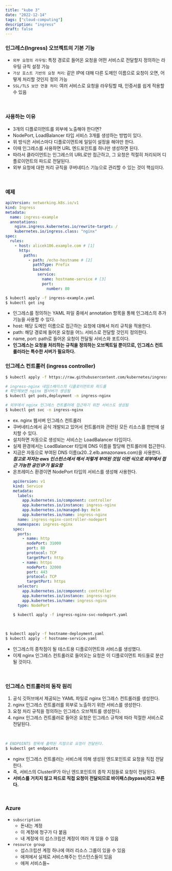 ```yaml
---
title: "kube 3"
date: "2022-12-14"
tags: ["cloud-computing"]
description: "ingress"
draft: false
---
```


### 인그레스(Ingress) 오브젝트의 기본 기능

- `외부 요청의 라우팅`: 특정 경로로 들어온 요청을 어떤 서비스로 전달할지 정의하는 라우팅 규칙 설정 가능
- `가상 호스트 기반의 요청 처리`: 같은 IP에 대해 다른 도메인 이름으로 요청이 오면, 어떻게 처리할 것인지 정의 가능
- `SSL/TLS 보안 연결 처리`: 여러 서비스로 요청을 라우팅할 때, 인증서를 쉽게 적용할 수 있음

<br />

### 사용하는 이유

- 3개의 디플로이먼트를 외부에 노출해야 한다면?
- NodePort, LoadBalancer 타입 서비스 3개를 생성하는 방법이 있다.
- 위 방식은 서비스마다 디플로이먼트에 일일이 설정을 해야만 한다.
- 이때 인그레스를 사용하면 URL 엔드포인트를 하나만 생성하면 된다.
- 따라서 클라이언트는 인그레스의 URL로만 접근하고, 그 요청은 적절히 처리되어 디플로이먼트의 파드로 전달된다.
- 외부 요청에 대한 처리 규칙을 쿠버네티스 기능으로 관리할 수 있는 것이 핵심이다.

<br />

### 예제

```yaml
apiVersion: networking.k8s.io/v1
kind: Ingress
metadata:
  name: ingress-example
  annotations:
    nginx.ingress.kubernetes.io/rewrite-target: /
    kubernetes.io/ingress.class: "nginx"
spec:
  rules:
    - host: alicek106.example.com # [1]
      http:
        paths:
          - path: /echo-hostname # [2]
            pathType: Prefix
            backend:
              service:
                name: hostname-service # [3]
                port:
                  number: 80
```

```sh
$ kubectl apply -f ingress-example.yaml
$ kubectl get ing
```

- 인그레스를 정의하는 YAML 파일 중에서 annotation 항목을 통해 인그레스의 추가 기능을 사용할 수 있다.
- host: 해당 도메인 이름으로 접근하는 요청에 대해서 처리 규칙을 적용한다.
- path: 해당 경로에 들어온 요청을 어느 서비스로 전달할 것인지 정의한다.
- name, port: path로 들어온 요청이 전달될 서비스와 포트이다.
- **인그레스는 요청을 처리하는 규칙을 정의하는 오브젝트일 뿐이므로, 인그레스 컨트롤러라는 특수한 서버가 필요하다.**

### 인그레스 컨트롤러 (ingress controller)

```sh
$ kubectl apply -f https://raw.githubusercontent.com/kubernetes/ingress-nginx/controller-v1.2.0/deploy/static/provider/aws/deploy.yaml

# ingress-nginx 네임스페이스의 디플로이먼트와 파드를
# 확인해보면 nginx 웹서버가 생성됨
$ kubectl get pods,deployment -n ingress-nginx

# 외부에서 nginx 인그레스 컨트롤러에 접근하기 위한 서비스도 생성됨
$ kubectl get svc -n ingress-nginx
```

- ex. nginx 웹서버 인그레스 컨트롤러
- 쿠버네티스에서 공식 개발되고 있어서 컨트롤러와 관련된 모든 리소스를 한번에 설치할 수 있다.
- 설치하면 자동으로 생성되는 서비스는 LoadBalancer 타입이다.
- 실제 환경에서는 LoadBalancer 타입에 DNS 이름을 할당해 컨트롤러에 접근한다.
- 지금은 자동으로 부여된 DNS 이름(a20..2.elb.amazonaws.com)을 사용한다.
  **_참고로 저자는 aws 인스턴스에서 해서 저렇게 부여된 것임_**
  **_이런 식으로 외부에서 접근 가능한 공인 IP가 필요함_**
- 온프레미스 환경이면 NodePort 타입의 서비스를 생성해 사용한다.
  ```yaml
  apiVersion: v1
  kind: Service
  metadata:
    labels:
      app.kubernetes.io/component: controller
      app.kubernetes.io/instance: ingress-nginx
      app.kubernetes.io/managed-by: Helm
      app.kubernetes.io/name: ingress-nginx
    name: ingress-nginx-controller-nodeport
    namespace: ingress-nginx
  spec:
    ports:
      - name: http
        nodePort: 31000
        port: 80
        protocol: TCP
        targetPort: http
      - name: https
        nodePort: 32000
        port: 443
        protocol: TCP
        targetPort: https
    selector:
      app.kubernetes.io/component: controller
      app.kubernetes.io/instance: ingress-nginx
      app.kubernetes.io/name: ingress-nginx
    type: NodePort
  ```
  ```sh
  $ kubectl apply -f ingress-nginx-svc-nodeport.yaml
  ```

<br />

```sh
$ kubectl apply -f hostname-deployment.yaml
$ kubectl apply -f hostname-service.yaml
```

- 인그레스의 종착점이 될 테스트용 디플로이먼트와 서비스를 생성했다.
- 이제 nginx 인그레스 컨트롤러로 들어오는 요청은 이 디플로이먼트 파드들로 분산될 것이다.

<br />

### 인그레스 컨트롤러의 동작 원리

1. 공식 깃허브에서 제공되는 YAML 파일로 nginx 인그레스 컨트롤러를 생성한다.
2. nginx 인그레스 컨트롤러를 외부로 노출하기 위한 서비스를 생성한다.
3. 요청 처리 규칙을 정의하는 인그레스 오브젝트를 생성한다.
4. nginx 인그레스 컨트롤러로 들어온 요청은 인그레스 규칙에 따라 적절한 서비스로 전달된다.

<br />

```sh
# ENDPOINTS 항목에 출력된 지점으로 요청이 전달된다.
$ kubectl get endpoints
```

- nginx 인그레스 컨트롤러는 서비스에 의해 생성된 엔드포인트로 요청을 직접 전달한다.
- 즉, 서비스의 ClusterIP가 아닌 엔드포인트의 종착 지점들로 요청이 전달된다.
- **서비스를 거치지 않고 파드로 직접 요청이 전달되므로 바이패스(bypass)라고 부른다.**

<br />

### Azure

- `subscription`
  - 돈내는 계정
  - 이 계정에 청구가 다 붙음
  - 내 계정에 이 섭스크립션 계정이 여러 개 있을 수 있음
- `resource group`
  - 섭스크립션 계정 하나에 여러 리소스 그룹이 있을 수 있음
  - 애져에서 실제로 서비스해주는 인스턴스들이 있음
  - 애져 서비스들~
